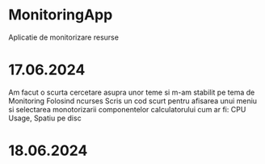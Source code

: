 # MonitoringApp
Aplicatie de monitorizare resurse
# 17.06.2024
Am facut o scurta cercetare asupra unor teme si m-am stabilit pe tema de Monitoring Folosind ncurses
Scris un cod scurt pentru afisarea unui meniu si selectarea monotorizarii componentelor calculatorului cum ar fi: CPU Usage, Spatiu pe disc
# 18.06.2024
